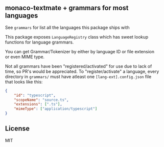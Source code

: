 ## monaco-textmate + grammars for most languages

See `grammars` for list all the languages this package ships with

This package exposes `LanguageRegistry` class which has sweet lookup functions for language grammars.

You can get Grammar/Tokenizer by either by language ID or file extension or even MIME type.

Not all grammars have been "registered/activated" for use due to lack of time, so PR's would be appreciated. To "register/activate" a language,
every directory in `grammars/` must have atleast one `[lang-ext].config.json` file that looks like this:

```json
{
    "id": "typescript",
    "scopeName": "source.ts",
    "extensions": [".ts"],
    "mimeType": ["application/typescript"]
}
```

## License

MIT
